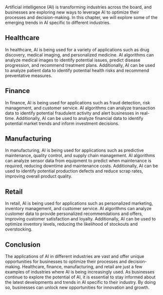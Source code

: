 
Artificial intelligence (AI) is transforming industries across the board, and businesses are exploring new ways to leverage AI to optimize their processes and decision-making. In this chapter, we will explore some of the emerging trends in AI specific to different industries.

Healthcare
----------

In healthcare, AI is being used for a variety of applications such as drug discovery, medical imaging, and personalized medicine. AI algorithms can analyze medical images to identify potential issues, predict disease progression, and recommend treatment plans. Additionally, AI can be used to analyze patient data to identify potential health risks and recommend preventative measures.

Finance
-------

In finance, AI is being used for applications such as fraud detection, risk management, and customer service. AI algorithms can analyze transaction data to identify potential fraudulent activity and alert businesses in real-time. Additionally, AI can be used to analyze financial data to identify potential market trends and inform investment decisions.

Manufacturing
-------------

In manufacturing, AI is being used for applications such as predictive maintenance, quality control, and supply chain management. AI algorithms can analyze sensor data from equipment to predict when maintenance is required, reducing downtime and maintenance costs. Additionally, AI can be used to identify potential production defects and reduce scrap rates, improving overall product quality.

Retail
------

In retail, AI is being used for applications such as personalized marketing, inventory management, and customer service. AI algorithms can analyze customer data to provide personalized recommendations and offers, improving customer satisfaction and loyalty. Additionally, AI can be used to optimize inventory levels, reducing the likelihood of stockouts and overstocking.

Conclusion
----------

The applications of AI in different industries are vast and offer unique opportunities for businesses to optimize their processes and decision-making. Healthcare, finance, manufacturing, and retail are just a few examples of industries where AI is being increasingly used. As businesses continue to explore the potential of AI, it is essential to stay informed about the latest developments and trends in AI specific to their industry. By doing so, businesses can unlock new opportunities for innovation and growth.

